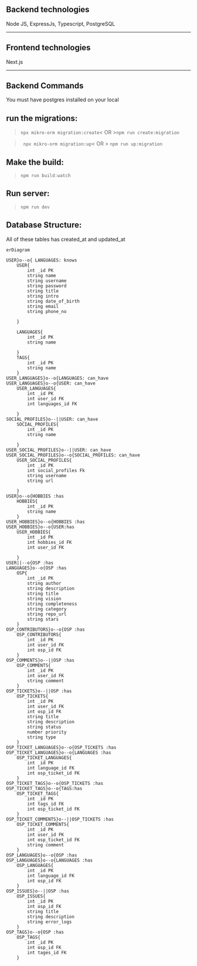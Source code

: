 ## **Backend technologies**
Node JS, ExpressJs, Typescript, PostgreSQL

---
## **Frontend technologies**
Next.js

---
## **Backend Commands**

 You must have postgres installed on your local


## run the migrations:

>```npx mikro-orm migration:create```< OR >```npm run create:migration```

>``` npx mikro-orm migration:up```< OR  > ```npm run up:migration```


## Make the build:

>```npm run build:watch```

## Run server:

>```npm run dev```

## Database Structure:
All of these tables has created_at and updated_at
```mermaid
erDiagram

USER}o--o{ LANGUAGES: knows
    USER{
        int _id PK
        string name
        string username
        string password
        string title
        string intro
        string date_of_birth
        string email
        string phone_no

    }

    LANGUAGES{
        int _id PK
        string name

    }
    TAGS{
        int _id PK
        string name
    }
USER_LANGUAGES}o--o{LANGUAGES: can_have
USER_LANGUAGES}o--o{USER: can_have
    USER_LANGUAGES{
        int _id PK 
        int user_id FK
        int languages_id FK

    }
SOCIAL_PROFILES}o--||USER: can_have
    SOCIAL_PROFILES{
        int _id PK 
        string name

    }
USER_SOCIAL_PROFILES}o--||USER: can_have
USER_SOCIAL_PROFILES}o--o{SOCIAL_PROFILES: can_have
    USER_SOCIAL_PROFILES{
        int _id PK 
        int social_profiles Fk
        string username
        string url 

    }
USER}o--o{HOBBIES :has 
    HOBBIES{
        int _id PK 
        string name
    }
USER_HOBBIES}o--o{HOBBIES :has 
USER_HOBBIES}o--o{USER:has 
    USER_HOBBIES{
        int _id PK 
        int hobbies_id FK
        int user_id FK

    }
USER||--o{OSP :has
LANGUAGES}o--o{OSP :has
    OSP{
        int _id PK
        string author 
        string description
        string title
        string vision
        string completeness
        string category
        string repo_url
        string stars
    }
OSP_CONTRIBUTORS}o--o{OSP :has
    OSP_CONTRIBUTORS{
        int _id PK
        int user_id FK
        int osp_id FK
    }
OSP_COMMENTS}o--||OSP :has
    OSP_COMMENTS{
        int _id PK
        int user_id FK
        string comment
    }
OSP_TICKETS}o--||OSP :has
    OSP_TICKETS{
        int _id PK
        int user_id FK
        int osp_id FK
        string title
        string description
        string status
        number priority 
        string type
    }
OSP_TICKET_LANGUAGES}o--o{OSP_TICKETS :has
OSP_TICKET_LANGUAGES}o--o{LANGUAGES :has
    OSP_TICKET_LANGUAGES{
        int _id PK
        int language_id FK
        int osp_ticket_id FK
    }
OSP_TICKET_TAGS}o--o{OSP_TICKETS :has
OSP_TICKET_TAGS}o--o{TAGS:has
    OSP_TICKET_TAGS{
        int _id PK
        int tags_id FK
        int osp_ticket_id FK
    }
OSP_TICKET_COMMENTS}o--||OSP_TICKETS :has
    OSP_TICKET_COMMENTS{
        int _id PK
        int user_id FK
        int osp_ticket_id FK
        string comment
    }
OSP_LANGUAGES}o--o{OSP :has
OSP_LANGUAGES}o--o{LANGUAGES :has
    OSP_LANGUAGES{
        int _id PK
        int language_id FK
        int osp_id FK
    }
OSP_ISSUES}o--||OSP :has
    OSP_ISSUES{
        int _id PK
        int osp_id FK
        string title
        string description
        string error_logs
    }
OSP_TAGS}o--o{OSP :has
    OSP_TAGS{
        int _id PK
        int osp_id FK
        int tages_id FK
    }
```